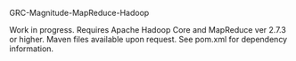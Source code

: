 GRC-Magnitude-MapReduce-Hadoop

Work in progress.  Requires Apache Hadoop Core and MapReduce ver 2.7.3 or higher.
Maven files available upon request.  See pom.xml for dependency information.